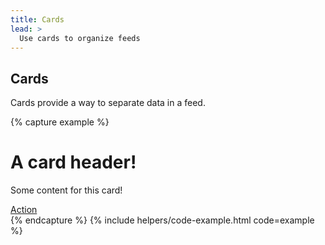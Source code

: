 ```yaml
---
title: Cards
lead: >
  Use cards to organize feeds
---
```


## Cards

Cards provide a way to separate data in a feed.

{% capture example %}
<div class='lg-card'>
  <div class='grid-row flex-row flex-align-end'>
    <div class='mobile:grid-col-10'>
      <h1 class='margin-bottom-05'>A card header!</h1>
      <p class='margin-top-05'>Some content for this card!</p>
    </div>
    <div class='mobile:grid-col-2 text-right'>
      <a href='#' class='usa-button usa-button--outline'>Action</a>
    </div>
  </div>
</div>
{% endcapture %}
{% include helpers/code-example.html code=example %}
